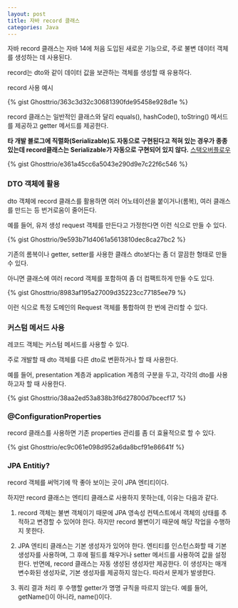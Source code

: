 ```yaml
---
layout: post
title: 자바 record 클래스
categories: Java
---
```


자바 record 클래스는 자바 14에 처음 도입된 새로운 기능으로, 주로 불변 데이터 객체를 생성하는 데 사용된다.

record는 dto와 같이 데이터 값을 보관하는 객체를 생성할 때 유용하다.

record 사용 예시

{% gist Ghosttrio/363c3d32c30681390fde95458e928d1e %}

record 클래스는 일반적인 클래스와 달리 equals(), hashCode(), toString() 메서드를 제공하고 getter 메서드를 제공한다.

**타 개발 블로그에 직렬화(Serializable)도 자동으로 구현된다고 적혀 있는 경우가 종종 있는데 record클래스는 Serializable가 자동으로 구현되어 있지 않다.**
[스택오버플로우](https://stackoverflow.com/questions/78980974/should-i-do-java-record-class-implement-serialization)

{% gist Ghosttrio/e361a45cc6a5043e290d9e7c22f6c546 %}

### DTO 객체에 활용

dto 객체에 record 클래스를 활용하면 여러 어노테이션을 붙이거나(롬복), 여러 클래스를 만드는 등 번거로움이 줄어든다.

예를 들어, 유저 생성 request 객체를 만든다고 가정한다면 이런 식으로 만들 수 있다.

{% gist Ghosttrio/9e593b71d4061a5613810dec8ca27bc2 %}

기존의 롬복이나 getter, setter를 사용한 클래스 dto보다는 좀 더 깔끔한 형태로 만들 수 있다.

아니면 클래스에 여러 record 객체를 포함하여 좀 더 컴팩트하게 만들 수도 있다.

{% gist Ghosttrio/8983af195a27009d35223cc77185ee79 %}

이런 식으로 특정 도메인의 Request 객체를 통합하여 한 번에 관리할 수 있다.

### 커스텀 메서드 사용

레코드 객체는 커스텀 메서드를 사용할 수 있다.

주로 개발할 때 dto 객체를 다른 dto로 변환하거나 할 때 사용한다.

예를 들어, presentation 계층과 application 계층의 구분을 두고, 각각의 dto를 사용하고자 할 때 사용한다.

{% gist Ghosttrio/38aa2ed53a838b3f6d27800d7bcecf17 %}

### @ConfigurationProperties

record 클래스를 사용하면 기존 properties 관리를 좀 더 효율적으로 할 수 있다.

{% gist Ghosttrio/ec9c061e098d952a6da8bcf91e86641f %}

### JPA Entitiy?
record 객체를 써먹기에 딱 좋아 보이는 곳이 JPA 엔티티이다.

하지만 record 클래스는 엔티티 클래스로 사용하지 못하는데, 이유는 다음과 같다.

1. record 객체는 불변 객체이기 때문에 JPA 영속성 컨텍스트에서 객체의 상태를 추적하고 변경할 수 있어야 한다. 하지만 record 불변이기 때문에 해당 작업을 수행하지 못한다.

2. JPA 엔티티 클래스는 기본 생성자가 있어야 한다. 엔티티를 인스턴스화할 때 기본 생성자를 사용하며, 그 후에 필드를 채우거나 setter 메서드를 사용하여 값을 설정한다. 반면에, record 클래스는 자동 생성된 생성자만 제공한다. 이 생성자는 매개변수화된 생성자로, 기본 생성자를 제공하지 않는다. 따라서 문제가 발생한다. 

3. 쿼리 결과 처리 후 수행할 getter가 명명 규칙을 따르지 않는다. 예를 들어, getName()이 아니라, name()이다.